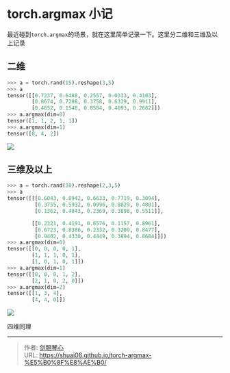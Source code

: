 # torch.argmax 小记

<script type="text/javascript" src="/js/src/bai.js"></script>


最近碰到`torch.argmax`的场景，就在这里简单记录一下。这里分二维和三维及以上记录



## 二维
```python
>>> a = torch.rand(15).reshape(3,5)
>>> a
tensor([[0.7237, 0.6488, 0.2557, 0.0333, 0.4103],
        [0.8674, 0.7288, 0.3758, 0.6329, 0.9911],
        [0.4652, 0.1548, 0.8584, 0.4093, 0.2682]])
>>> a.argmax(dim=0)
tensor([1, 1, 2, 1, 1])
>>> a.argmax(dim=1)
tensor([0, 4, 2])
```
![](https://geoer666-1257264766.cos.ap-beijing.myqcloud.com/20221021102505.png)



## 三维及以上
```python
>>> a = torch.rand(30).reshape(2,3,5)
>>> a
tensor([[[0.6043, 0.8942, 0.6633, 0.7719, 0.3094],
         [0.3755, 0.5932, 0.0996, 0.8829, 0.4801],
         [0.1362, 0.4843, 0.2369, 0.3898, 0.5511]],

        [[0.2321, 0.4191, 0.6576, 0.1157, 0.8961],
         [0.6723, 0.8386, 0.2332, 0.3209, 0.8477],
         [0.9402, 0.4330, 0.4449, 0.3894, 0.8684]]])
>>> a.argmax(dim=0)
tensor([[0, 0, 0, 0, 1],
        [1, 1, 1, 0, 1],
        [1, 0, 1, 0, 1]])
>>> a.argmax(dim=1)
tensor([[0, 0, 0, 1, 2],
        [2, 1, 0, 2, 0]])
>>> a.argmax(dim=2)
tensor([[1, 3, 4],
        [4, 4, 0]])
```
![](https://geoer666-1257264766.cos.ap-beijing.myqcloud.com/20221021102920.png)


四维同理











---

> 作者: [剑胆琴心](http://shuai06.github.io)  
> URL: https://shuai06.github.io/torch-argmax-%E5%B0%8F%E8%AE%B0/  

